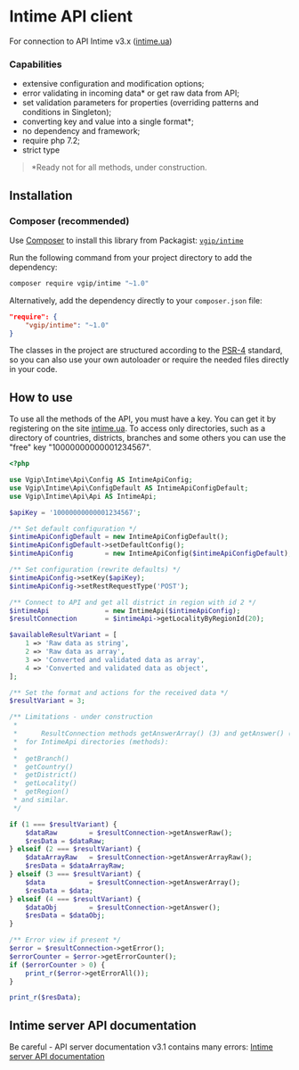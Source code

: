 # Intime API client

For connection to API Intime v3.x ([intime.ua](https://intime.ua))

### Capabilities
- extensive configuration and modification options;
- error validating in incoming data* or get raw data from API;
- set validation parameters for properties (overriding patterns and conditions in Singleton);
- converting key and value into a single format*;
- no dependency and framework;
- require php 7.2;
- strict type

> *Ready not for all methods, under construction.

## Installation

### Composer (recommended)

Use [Composer](https://getcomposer.org) to install this library from Packagist:
[`vgip/intime`](https://packagist.org/packages/vgip/intime)

Run the following command from your project directory to add the dependency:

```sh
composer require vgip/intime "~1.0"
```

Alternatively, add the dependency directly to your `composer.json` file:

```json
"require": {
    "vgip/intime": "~1.0"
}
```

The classes in the project are structured according to the
[PSR-4](http://www.php-fig.org/psr/psr-4/) standard, so you can also use your
own autoloader or require the needed files directly in your code.

## How to use

To use all the methods of the API, you must have a key. 
You can get it by registering on the site [intime.ua](https://intime.ua).
To access only directories, such as a directory of countries, districts, branches and some others 
you can use the "free" key "10000000000001234567".


```php
<?php

use Vgip\Intime\Api\Config AS IntimeApiConfig;
use Vgip\Intime\Api\ConfigDefault AS IntimeApiConfigDefault;
use Vgip\Intime\Api\Api AS IntimeApi;

$apiKey = '10000000000001234567';

/** Set default configuration */
$intimeApiConfigDefault = new IntimeApiConfigDefault();
$intimeApiConfigDefault->setDefaultConfig();
$intimeApiConfig        = new IntimeApiConfig($intimeApiConfigDefault);

/** Set configuration (rewrite defaults) */
$intimeApiConfig->setKey($apiKey);
$intimeApiConfig->setRestRequestType('POST');

/** Connect to API and get all district in region with id 2 */
$intimeApi              = new IntimeApi($intimeApiConfig);
$resultConnection       = $intimeApi->getLocalityByRegionId(20);

$availableResultVariant = [
    1 => 'Raw data as string',
    2 => 'Raw data as array',
    3 => 'Converted and validated data as array',
    4 => 'Converted and validated data as object',
];

/** Set the format and actions for the received data */
$resultVariant = 3;

/** Limitations - under construction 
 * 
 *      ResultConnection methods getAnswerArray() (3) and getAnswer() (4) are available only 
 *  for IntimeApi directories (methods):
 * 
 *  getBranch()
 *  getCountry()
 *  getDistrict()
 *  getLocality()
 *  getRegion()
 * and similar.
 */

if (1 === $resultVariant) {
    $dataRaw        = $resultConnection->getAnswerRaw();
    $resData = $dataRaw;
} elseif (2 === $resultVariant) {
    $dataArrayRaw   = $resultConnection->getAnswerArrayRaw();
    $resData = $dataArrayRaw;
} elseif (3 === $resultVariant) {
    $data           = $resultConnection->getAnswerArray();
    $resData = $data;
} elseif (4 === $resultVariant) {
    $dataObj        = $resultConnection->getAnswer();
    $resData = $dataObj;
}

/** Error view if present */
$error = $resultConnection->getError();
$errorCounter = $error->getErrorCounter();
if ($errorCounter > 0) {
    print_r($error->getErrorAll());
}

print_r($resData);

```

## Intime server API documentation

Be careful - API server documentation v3.1 contains many errors: [Intime server API documentation](https://intime.ua/ru-api)
